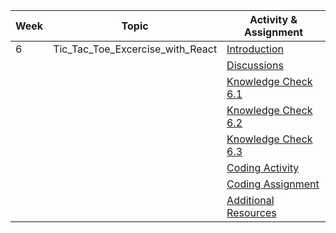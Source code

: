 | Week | Topic                                        | Activity & Assignment          |
|------|----------------------------------------------|--------------------------------|
| 6    | Tic_Tac_Toe_Excercise_with_React             | [Introduction](./Introduction%20And%20Instructions.pdf)                  |
|      |                                              | [Discussions](https://classroom.google.com/c/NjE2MjExMTIzMTI1/a/NTI4OTMzODg0MjY3/details)                   |
|      |                                              | [Knowledge Check 6.1](https://docs.google.com/forms/d/1nlHgsKwJkUH8U4w6hglBTTnpMMVjOF0ON30grfL0O0s/edit)            |
|      |                                              | [Knowledge Check 6.2](https://docs.google.com/forms/d/1xMQcO43dF6PGLTdZ6HqUUNa87eiKN9S5D4hBSI2Glzo/edit)            |
|      |                                              | [Knowledge Check 6.3](https://docs.google.com/forms/d/1xOfqznc_awKbn4Ky3VZsdI1aThLID2wAaAry_UrsdZk/edit)            |
|      |                                              | [Coding Activity](https://classroom.github.com/a/N8c7Txg5) |
|      |                                              | [Coding Assignment](https://classroom.github.com/a/4oT7hGod) |
|      |                                              | [Additional Resources](./Additional%20Resources.pdf)           |
